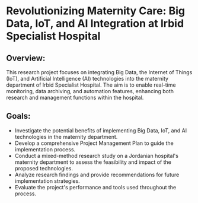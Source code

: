 # Revolutionizing Maternity Care: Big Data, IoT, and AI Integration at Irbid Specialist Hospital
## Overview:

This research project focuses on integrating Big Data, the Internet of Things (IoT), and Artificial Intelligence (AI) technologies into the maternity department of Irbid Specialist Hospital. The aim is to enable real-time monitoring, data archiving, and automation features, enhancing both research and management functions within the hospital.

## Goals:

- Investigate the potential benefits of implementing Big Data, IoT, and AI technologies in the maternity department.
- Develop a comprehensive Project Management Plan to guide the implementation process.
- Conduct a mixed-method research study on a Jordanian hospital's maternity department to assess the feasibility and impact of the proposed technologies.
- Analyze research findings and provide recommendations for future implementation strategies.
- Evaluate the project's performance and tools used throughout the process.
